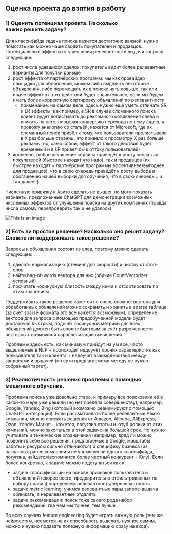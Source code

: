 ## Оценка проекта до взятия в работу

### 1) Оценить потенциал проекта. Насколько важно решить задачу?

Для классифайда задача поиска кажется достаточно важной: нужно помогать как можно чаще сводить покупателей и продавцов. 
Потенциальные эффекты от улучшения релевантности выдачи запросу следующие:
1. рост числа удавшихся сделок: покупатель видит более релевантные варианты для покупки раньше
2. рост эффекта от партнёрских программ: мы как провайдер площадки для объявлений, можем либо выделять некоторые объявления, либо перемещать их в поиске чуть повыше, так или иначе эффект от этих действий будет значительнее, если мы будем иметь более корректную сортировку объявлений по релевантности
    - примечание: на самом деле, здесь нужно ещё уметь отличать SR и LR эффекты; как пример, в SR в случае сломанного поиска клиент будет долистывать до рекламного объявления слева и кликать на него, повышая конверсию перехода по нему (здесь я провожу аналогию со статьёй, кажется от Microsoft, где их сломанный поиск привёл к тому, что пользователи пролистывали в Х раз больше страниц, что привело к просмотру X раз больше рекламы, но, само собой, эффект от такого действия будет временный и в LR привёл бы к оттоку пользователей)
3. косвенно, любое улучшение сервиса приведёт к росту числа как покупателей (быстрее находят что надо), так и продавцов (их быстрее находят + партнёрские программы эффективнее/выгоднее для продавцов), что в свою очередь приведёт к росту выбора и обогащению нашей выборки для обучения, что в свою очередь… и так далее :)

Численную привязку к Авито сделать не вышло, но могу показать варианты, предложенные ChatGPT для демонстрации возможных численных эффектов от улучшения поиска на других компаниях (правда числа самому перепроверить так и не удалось):

![This is an image](/aaa-project-search/images/ChatGPT-suggestions.png)


### 2) Есть ли простое решение? Насколько оно решит задачу? Сложно ли поддерживать такое решение?

Запросы и объявления состоят из слов, поэтому можно сделать следующее:
1. сделать нормализацию (стеминг для скорости) и чистку от стоп-слов
2. найти bag-of-words вектора для них (обучив CountVectorizer условный)
3. посчитать косинусную близость между ними и отсортировать по этим значениям

Поддерживать такое решение кажется не очень сложно: вектора для обработанных объявлений можно сохранять и хранить в sparse таблице (за счёт sparse формата это всё кажется возможным), определение вектора для запроса с помощью предобученной модели будет достаточно быстрым, подсчёт косинусной метрики для всех объявлений должен быть вполне быстрым за счёт разреженности векторов + возможной параллелизации вычислений

Проблемы здесь есть, как минимум прийдут на ум все, часто выделяемые в NLP + происходит недоучёт прочих характеристик как пользователя так и клиента + недоучёт взаимодействия между запросами и выдачей (по сути предлагаемому методу не нужен собранный таргет).


### 3) Реалистичность решения проблемы с помощью машинного обучения.

Проблема поиска уже довольно стара, к примеру все поисковики её в какой-то мере уже решили (но нет предела совершенству), например, Google, Yandex, Bing (который возможно реанимируют с помощью ChatGPT интеграции). Если рассматривать более релевантные Авито компании, можно поискать решения от Amazon, Alibaba, AliExpress, Ozon, Yandex Market… кажется, погуглив статьи и ютуб ролики от этих компаний, можно закопаться в этой задаче на большой срок. Но нужно учитывать и технические ограничения (например, вряд ли можно позволить себе все решения, предлагаемые в Google, масштабы работы и ресурсы сильно отличаются) и специфику бизнеса (из названных ранее компании я не упомянул ни одного классифайда, погуглив, найдётся/вспомнится более честный конкурент - Юлу). Если более конкретно, к задаче можно подступаться как к: 
- задаче классификации: на основе признаков пользователя и объявлений (скорее всего, предварительно отфильтрованных по набору правил) определяем релевантность/нерелевантность
- задаче metric learning: учимся релевантные пары запрос-выдача сближать, а нерелевантные отдалять
- задаче рекомендации: поиск тоже своего рода набор рекомендаций, где чем мы точнее, тем лучше

Во всех случаях feature engineering будет играть важную роль (тем же нейросетям, несмотря на их способность выделать нужное самим, можно и нужно подавать полезную информацию сразу на вход).
